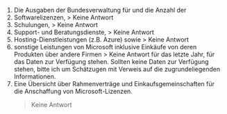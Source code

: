 1. Die Ausgaben der Bundesverwaltung für und die Anzahl der
  1. Softwarelizenzen,
    > Keine Antwort
  2. Schulungen,
    > Keine Antwort
  3. Support- und Beratungsdienste,
    > Keine Antwort
  4. Hosting-Dienstleistungen (z.B. Azure) sowie
    > Keine Antwort
  5. sonstige Leistungen von Microsoft inklusive Einkäufe von deren Produkten über andere Firmen
    > Keine Antwort
  für das letzte Jahr, für das Daten zur Verfügung stehen. Sollten keine Daten zur Verfügung stehen, bitte ich um Schätzugen mit Verweis auf die zugrundeliegenden Informationen.
2. Eine Übersicht über Rahmenverträge und Einkaufsgemeinschaften für die Anschaffung von Microsoft-Lizenzen.
    > Keine Antwort
